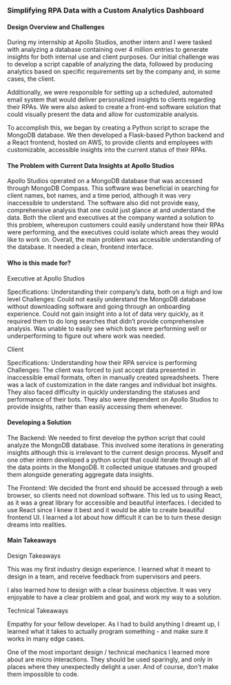 ### Simplifying RPA Data with a Custom Analytics Dashboard
#### Design Overview and Challenges
During my internship at Apollo Studios, another intern and I were tasked with analyzing a database containing over 4 million entries to generate insights for both internal use and client purposes. Our initial challenge was to develop a script capable of analyzing the data, followed by producing analytics based on specific requirements set by the company and, in some cases, the client.

Additionally, we were responsible for setting up a scheduled, automated email system that would deliver personalized insights to clients regarding their RPAs. We were also asked to create a front-end software solution that could visually present the data and allow for customizable analysis.

To accomplish this, we began by creating a Python script to scrape the MongoDB database. We then developed a Flask-based Python backend and a React frontend, hosted on AWS, to provide clients and employees with customizable, accessible insights into the current status of their RPAs.

#### The Problem with Current Data Insights at Apollo Studios

Apollo Studios operated on a MongoDB database that was accessed through MongoDB Compass. This software was beneficial in searching for client names, bot names, and a time period, although it was very inaccessible to understand. The software also did not provide easy, comprehensive analysis that one could just glance at and understand the data. Both the client and executives at the company wanted a solution to this problem, whereupon customers could easily understand how their RPAs were performing, and the executives could isolate which areas they would like to work on. Overall, the main problem was accessible understanding of the database. It needed a clean, frontend interface.

#### Who is this made for?

Executive at Apollo Studios

Specifications: Understanding their company’s data, both on a high and low level
Challenges: Could not easily understand the MongoDB database without downloading software and going through an onboarding experience. 
Could not gain insight into a lot of data very quickly, as it required them to do long searches that didn’t provide comprehensive analysis. 
Was unable to easily see which bots were performing well or underperforming to figure out where work was needed.

Client

Specifications: Understanding how their RPA service is performing
Challenges: The client was forced to just accept data presented in inaccessible email formats, often in manually created spreadsheets. 
There was a lack of customization in the date ranges and individual bot insights. They also faced difficulty in quickly understanding the statuses and performance of their bots. 
They also were dependent on Apollo Studios to provide insights, rather than easily accessing them whenever.

#### Developing a Solution

The Backend:
We needed to first develop the python script that could analyze the MongoDB database. This involved some iterations in generating insights although this is irrelevant to the current design process.
Myself and one other intern developed a python script that could iterate through all of the data points in the MongoDB. It collected unique statuses and grouped them alongside generating aggregate data insights.

The Frontend:
We decided the front end should be accessed through a web browser, so clients need not download software. This led us to using React, as it was a great library for accessible and beautiful interfaces.
I decided to use React since I knew it best and it would be able to create beautiful frontend UI. I learned a lot about how difficult it can be to turn these design dreams into realities.

#### Main Takeaways
Design Takeaways

This was my first industry design experience. I learned what it meant to design in a team, and receive feedback from supervisors and peers.

I also learned how to design with a clear business objective. It was very enjoyable to have a clear problem and goal, and work my way to a solution.

Technical Takeaways

Empathy for your fellow developer. As I had to build anything I dreamt up, I learned what it takes to actually program something - and make sure it works in many edge cases. 

One of the most important design / technical mechanics I learned more about are micro interactions. They should be used sparingly, and only in places where they unexpectedly delight a user. And of course, don't make them impossible to code.
